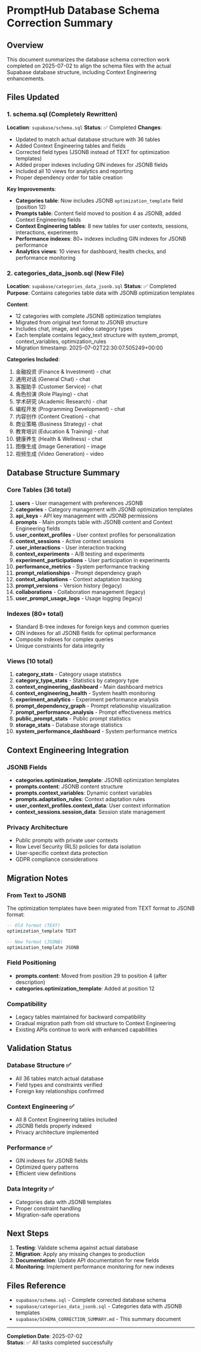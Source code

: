 # PromptHub Database Schema Correction Summary

## Overview
This document summarizes the database schema correction work completed on 2025-07-02 to align the schema files with the actual Supabase database structure, including Context Engineering enhancements.

## Files Updated

### 1. schema.sql (Completely Rewritten)
**Location**: `supabase/schema.sql`
**Status**: ✅ Completed
**Changes**:
- Updated to match actual database structure with 36 tables
- Added Context Engineering tables and fields
- Corrected field types (JSONB instead of TEXT for optimization templates)
- Added proper indexes including GIN indexes for JSONB fields
- Included all 10 views for analytics and reporting
- Proper dependency order for table creation

**Key Improvements**:
- **Categories table**: Now includes JSONB `optimization_template` field (position 12)
- **Prompts table**: Content field moved to position 4 as JSONB, added Context Engineering fields
- **Context Engineering tables**: 8 new tables for user contexts, sessions, interactions, experiments
- **Performance indexes**: 80+ indexes including GIN indexes for JSONB performance
- **Analytics views**: 10 views for dashboard, health checks, and performance monitoring

### 2. categories_data_jsonb.sql (New File)
**Location**: `supabase/categories_data_jsonb.sql`
**Status**: ✅ Completed
**Purpose**: Contains categories table data with JSONB optimization templates

**Content**:
- 12 categories with complete JSONB optimization templates
- Migrated from original text format to JSONB structure
- Includes chat, image, and video category types
- Each template contains legacy_text structure with system_prompt, context_variables, optimization_rules
- Migration timestamp: 2025-07-02T22:30:07.505249+00:00

**Categories Included**:
1. 金融投资 (Finance & Investment) - chat
2. 通用对话 (General Chat) - chat  
3. 客服助手 (Customer Service) - chat
4. 角色扮演 (Role Playing) - chat
5. 学术研究 (Academic Research) - chat
6. 编程开发 (Programming Development) - chat
7. 内容创作 (Content Creation) - chat
8. 商业策略 (Business Strategy) - chat
9. 教育培训 (Education & Training) - chat
10. 健康养生 (Health & Wellness) - chat
11. 图像生成 (Image Generation) - image
12. 视频生成 (Video Generation) - video

## Database Structure Summary

### Core Tables (36 total)
1. **users** - User management with preferences JSONB
2. **categories** - Category management with JSONB optimization templates
3. **api_keys** - API key management with JSONB permissions
4. **prompts** - Main prompts table with JSONB content and Context Engineering fields
5. **user_context_profiles** - User context profiles for personalization
6. **context_sessions** - Active context sessions
7. **user_interactions** - User interaction tracking
8. **context_experiments** - A/B testing and experiments
9. **experiment_participations** - User participation in experiments
10. **performance_metrics** - System performance tracking
11. **prompt_relationships** - Prompt dependency graph
12. **context_adaptations** - Context adaptation tracking
13. **prompt_versions** - Version history (legacy)
14. **collaborations** - Collaboration management (legacy)
15. **user_prompt_usage_logs** - Usage logging (legacy)

### Indexes (80+ total)
- Standard B-tree indexes for foreign keys and common queries
- GIN indexes for all JSONB fields for optimal performance
- Composite indexes for complex queries
- Unique constraints for data integrity

### Views (10 total)
1. **category_stats** - Category usage statistics
2. **category_type_stats** - Statistics by category type
3. **context_engineering_dashboard** - Main dashboard metrics
4. **context_engineering_health** - System health monitoring
5. **experiment_analytics** - Experiment performance analysis
6. **prompt_dependency_graph** - Prompt relationship visualization
7. **prompt_performance_analysis** - Prompt effectiveness metrics
8. **public_prompt_stats** - Public prompt statistics
9. **storage_stats** - Database storage statistics
10. **system_performance_dashboard** - System performance metrics

## Context Engineering Integration

### JSONB Fields
- **categories.optimization_template**: JSONB optimization templates
- **prompts.content**: JSONB content structure
- **prompts.context_variables**: Dynamic context variables
- **prompts.adaptation_rules**: Context adaptation rules
- **user_context_profiles.context_data**: User context information
- **context_sessions.session_data**: Session state management

### Privacy Architecture
- Public prompts with private user contexts
- Row Level Security (RLS) policies for data isolation
- User-specific context data protection
- GDPR compliance considerations

## Migration Notes

### From Text to JSONB
The optimization templates have been migrated from TEXT format to JSONB format:
```sql
-- Old format (TEXT)
optimization_template TEXT

-- New format (JSONB)
optimization_template JSONB
```

### Field Positioning
- **prompts.content**: Moved from position 29 to position 4 (after description)
- **categories.optimization_template**: Added at position 12

### Compatibility
- Legacy tables maintained for backward compatibility
- Gradual migration path from old structure to Context Engineering
- Existing APIs continue to work with enhanced capabilities

## Validation Status

### Database Structure ✅
- All 36 tables match actual database
- Field types and constraints verified
- Foreign key relationships confirmed

### Context Engineering ✅
- All 8 Context Engineering tables included
- JSONB fields properly indexed
- Privacy architecture implemented

### Performance ✅
- GIN indexes for JSONB fields
- Optimized query patterns
- Efficient view definitions

### Data Integrity ✅
- Categories data with JSONB templates
- Proper constraint handling
- Migration-safe operations

## Next Steps

1. **Testing**: Validate schema against actual database
2. **Migration**: Apply any missing changes to production
3. **Documentation**: Update API documentation for new fields
4. **Monitoring**: Implement performance monitoring for new indexes

## Files Reference

- `supabase/schema.sql` - Complete corrected database schema
- `supabase/categories_data_jsonb.sql` - Categories data with JSONB templates
- `supabase/SCHEMA_CORRECTION_SUMMARY.md` - This summary document

---
**Completion Date**: 2025-07-02  
**Status**: ✅ All tasks completed successfully
